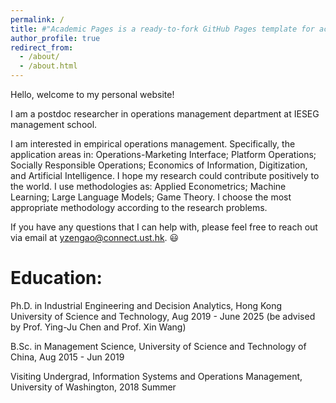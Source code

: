 ```yaml
---
permalink: /
title: #"Academic Pages is a ready-to-fork GitHub Pages template for academic personal websites"
author_profile: true
redirect_from: 
  - /about/
  - /about.html
---
```


Hello, welcome to my personal website! 

I am a postdoc researcher in operations management department at IESEG management school. 

I am interested in empirical operations management. Specifically, the application areas in: Operations-Marketing Interface; Platform Operations; Socially Responsible Operations; Economics of Information, Digitization, and Artificial Intelligence. I hope my research could contribute positively to the world.
I use methodologies as: Applied Econometrics; Machine Learning; Large Language Models; Game Theory. I choose the most appropriate methodology according to the research problems.

If you have any questions that I can help with, please feel free to reach out via email at yzengao@connect.ust.hk. 😃


Education: 
======
Ph.D. in Industrial Engineering and Decision Analytics, Hong Kong University of Science and Technology, Aug 2019 - June 2025 (be advised by Prof. Ying-Ju Chen and Prof. Xin Wang)

B.Sc. in Management Science, University of Science and Technology of China, Aug 2015 - Jun 2019

Visiting Undergrad, Information Systems and Operations Management, University of Washington, 2018 Summer



<!-- You may find my latest CV here: CV  -->
<!-- I am originally from Chongqing, China. Out of Academia, I enjoy reading, cooking and playing with my cat.  -->
<!-- I am always looking forward to new academic collaborations. Please feel free to contact me if you want to discuss research ideas, academic life, or any other topics you would like to discuss. This is my academic job market reflection, and I hope it can help you prepare for your academic job search.   -->